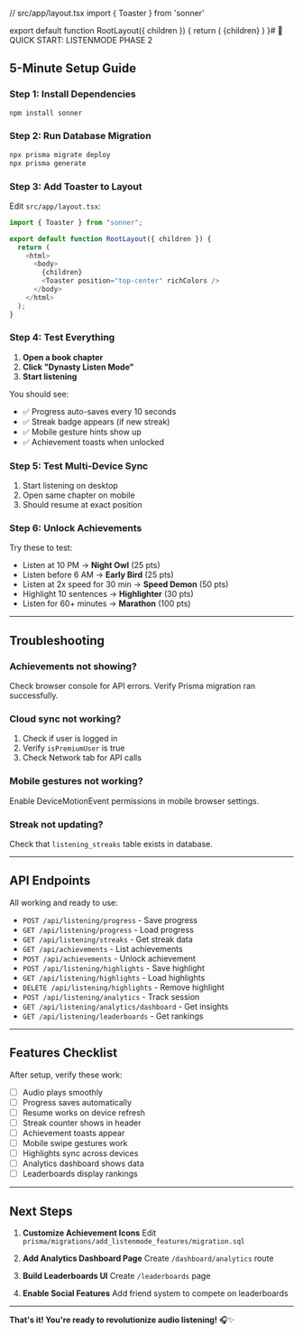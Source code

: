 // src/app/layout.tsx
import { Toaster } from 'sonner'

export default function RootLayout({ children }) {
  return (
    <html>
      <body>
        {children}
        <Toaster position="top-center" richColors />
      </body>
    </html>
  )
}# 🚀 QUICK START: LISTENMODE PHASE 2

## **5-Minute Setup Guide**

### **Step 1: Install Dependencies**

```powershell
npm install sonner
```

### **Step 2: Run Database Migration**

```powershell
npx prisma migrate deploy
npx prisma generate
```

### **Step 3: Add Toaster to Layout**

Edit `src/app/layout.tsx`:

```typescript
import { Toaster } from "sonner";

export default function RootLayout({ children }) {
  return (
    <html>
      <body>
        {children}
        <Toaster position="top-center" richColors />
      </body>
    </html>
  );
}
```

### **Step 4: Test Everything**

1. **Open a book chapter**
2. **Click "Dynasty Listen Mode"**
3. **Start listening**

You should see:

- ✅ Progress auto-saves every 10 seconds
- ✅ Streak badge appears (if new streak)
- ✅ Mobile gesture hints show up
- ✅ Achievement toasts when unlocked

### **Step 5: Test Multi-Device Sync**

1. Start listening on desktop
2. Open same chapter on mobile
3. Should resume at exact position

### **Step 6: Unlock Achievements**

Try these to test:

- Listen at 10 PM → **Night Owl** (25 pts)
- Listen before 6 AM → **Early Bird** (25 pts)
- Listen at 2x speed for 30 min → **Speed Demon** (50 pts)
- Highlight 10 sentences → **Highlighter** (30 pts)
- Listen for 60+ minutes → **Marathon** (100 pts)

---

## **Troubleshooting**

### **Achievements not showing?**

Check browser console for API errors. Verify Prisma migration ran successfully.

### **Cloud sync not working?**

1. Check if user is logged in
2. Verify `isPremiumUser` is true
3. Check Network tab for API calls

### **Mobile gestures not working?**

Enable DeviceMotionEvent permissions in mobile browser settings.

### **Streak not updating?**

Check that `listening_streaks` table exists in database.

---

## **API Endpoints**

All working and ready to use:

- `POST /api/listening/progress` - Save progress
- `GET /api/listening/progress` - Load progress
- `GET /api/listening/streaks` - Get streak data
- `GET /api/achievements` - List achievements
- `POST /api/achievements` - Unlock achievement
- `POST /api/listening/highlights` - Save highlight
- `GET /api/listening/highlights` - Load highlights
- `DELETE /api/listening/highlights` - Remove highlight
- `POST /api/listening/analytics` - Track session
- `GET /api/listening/analytics/dashboard` - Get insights
- `GET /api/listening/leaderboards` - Get rankings

---

## **Features Checklist**

After setup, verify these work:

- [ ] Audio plays smoothly
- [ ] Progress saves automatically
- [ ] Resume works on device refresh
- [ ] Streak counter shows in header
- [ ] Achievement toasts appear
- [ ] Mobile swipe gestures work
- [ ] Highlights sync across devices
- [ ] Analytics dashboard shows data
- [ ] Leaderboards display rankings

---

## **Next Steps**

1. **Customize Achievement Icons**
   Edit `prisma/migrations/add_listenmode_features/migration.sql`

2. **Add Analytics Dashboard Page**
   Create `/dashboard/analytics` route

3. **Build Leaderboards UI**
   Create `/leaderboards` page

4. **Enable Social Features**
   Add friend system to compete on leaderboards

---

**That's it! You're ready to revolutionize audio listening!** 🎧✨
